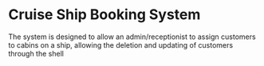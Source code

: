 # Cruise Ship Booking System
 The system is designed to allow an admin/receptionist to assign customers to cabins on a ship, allowing the deletion and updating of customers through the shell 
